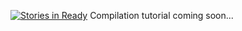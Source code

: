 [![Stories in Ready](https://badge.waffle.io/romdi/IOS.png?label=ready&title=Ready)](https://waffle.io/romdi/IOS)
Compilation tutorial coming soon...